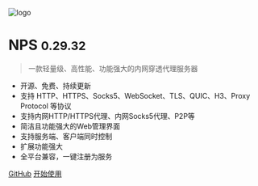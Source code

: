 ![logo](https://cdn.jsdelivr.net/gh/djylb/nps/docs/logo.svg)

# NPS <small>0.29.32</small>

> 一款轻量级、高性能、功能强大的内网穿透代理服务器

- 开源、免费、持续更新
- 支持 HTTP、HTTPS、Socks5、WebSocket、TLS、QUIC、H3、Proxy Protocol 等协议
- 支持内网HTTP/HTTPS代理、内网Socks5代理、P2P等
- 简洁且功能强大的Web管理界面
- 支持服务端、客户端同时控制
- 扩展功能强大
- 全平台兼容，一键注册为服务

[GitHub](https://github.com/djylb/nps/)
[开始使用](#nps)
